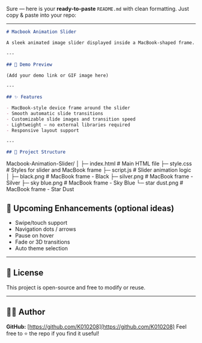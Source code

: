 Sure — here is your **ready-to-paste** `README.md` with clean formatting. Just copy & paste into your repo:

---

```markdown
# Macbook Animation Slider

A sleek animated image slider displayed inside a MacBook-shaped frame. Built using **HTML**, **CSS**, and **JavaScript**, this component is perfect for portfolios, product showcases, and UI presentations.

---

## 🎥 Demo Preview

(Add your demo link or GIF image here)

---

## ✨ Features

- MacBook-style device frame around the slider
- Smooth automatic slide transitions
- Customizable slide images and transition speed
- Lightweight – no external libraries required
- Responsive layout support

---

## 📁 Project Structure

```

Macbook-Animation-Slider/
│
├─ index.html       # Main HTML file
├─ style.css        # Styles for slider and MacBook frame
├─ script.js        # Slider animation logic
│
├─ black.png        # MacBook frame - Black
├─ silver.png       # MacBook frame - Silver
├─ sky blue.png     # MacBook frame - Sky Blue
└─ star dust.png    # MacBook frame - Star Dust



## 🔧 Upcoming Enhancements (optional ideas)

* Swipe/touch support
* Navigation dots / arrows
* Pause on hover
* Fade or 3D transitions
* Auto theme selection

---

## 📝 License

This project is open-source and free to modify or reuse.

---

## 👨‍💻 Author

**GitHub:** [https://github.com/K010208](https://github.com/K010208)
Feel free to ⭐ the repo if you find it useful!


